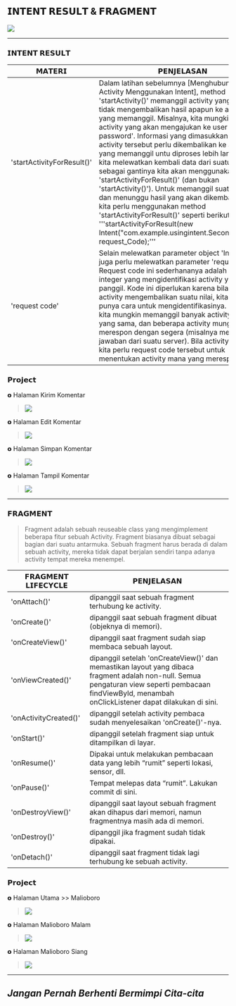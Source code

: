 ## 𝗜𝗡𝗧𝗘𝗡𝗧 𝗥𝗘𝗦𝗨𝗟𝗧 & 𝗙𝗥𝗔𝗚𝗠𝗘𝗡𝗧

<img align="center" src="https://github.com/memorezasabana/IntentResult-Fragment_TravelApp/blob/master/Asset_IntentRes_Fragment/Video.gif">

---

### 𝗜𝗡𝗧𝗘𝗡𝗧 𝗥𝗘𝗦𝗨𝗟𝗧

| 𝗠𝗔𝗧𝗘𝗥𝗜 | 𝗣𝗘𝗡𝗝𝗘𝗟𝗔𝗦𝗔𝗡 |
|--------|-------------|
| 'startActivityForResult()' | Dalam latihan sebelumnya [Menghubungkan Antar Activity Menggunakan Intent], method 'startActivity()' memanggil activity yang lain tetapi tidak mengembalikan hasil apapun ke activity yang memanggil. Misalnya, kita mungkin memiliki activity yang akan mengajukan ke user 'nama dan password'. Informasi yang dimasukkan user dalam activity tersebut perlu dikembalikan ke activity yang memanggil untu diproses lebih lanjut. Bila kita melewatkan kembali data dari suatu activity, sebagai gantinya kita akan menggunakan method 'startActivityForResult()' (dan bukan 'startActivity()'). Untuk memanggil suatu activity dan menunggu hasil yang akan dikembalikannya, kita perlu menggunakan method 'startActivityForResult()' seperti berikut: '''startActivityForResult(new Intent("com.example.usingintent.SecondActivity"), request_Code);''' |
| 'request code' | Selain melewatkan parameter object 'Intent', kita juga perlu melewatkan parameter 'request code'. Request code ini sederhananya adalah suatu nilai integer yang mengidentifikasi activity yang kita panggil. Kode ini diperlukan karena bila suatu activity mengembalikan suatu nilai, kita harus punya cara untuk mengidentifikasinya. Misalnya, kita mungkin memanggil banyak activity pada saat yang sama, dan beberapa activity mungkin tidak merespon dengan segera (misalnya menunggu jawaban dari suatu server). Bila activity merespon, kita perlu request code tersebut untuk menentukan activity mana yang merespon ini. |

### 𝗣𝗿𝗼𝗷𝗲𝗰𝘁 

𝗼 Halaman Kirim Komentar
> <img align="center" src="https://github.com/memorezasabana/IntentResult-Fragment_TravelApp/blob/master/Asset_IntentRes_Fragment/1.png"> 

𝗼 Halaman Edit Komentar
> <img align="center" src="https://github.com/memorezasabana/IntentResult-Fragment_TravelApp/blob/master/Asset_IntentRes_Fragment/2.png"> 

𝗼 Halaman Simpan Komentar
> <img align="center" src="https://github.com/memorezasabana/IntentResult-Fragment_TravelApp/blob/master/Asset_IntentRes_Fragment/3.png"> 

𝗼 Halaman Tampil Komentar
> <img align="center" src="https://github.com/memorezasabana/IntentResult-Fragment_TravelApp/blob/master/Asset_IntentRes_Fragment/4.png"> 

---


### 𝗙𝗥𝗔𝗚𝗠𝗘𝗡𝗧

> Fragment adalah sebuah reuseable class yang mengimplement beberapa fitur sebuah Activity. Fragment biasanya dibuat sebagai bagian dari suatu antarmuka. Sebuah fragment harus berada di dalam sebuah activity, mereka tidak dapat berjalan sendiri tanpa adanya activity tempat mereka menempel.

| 𝗙𝗥𝗔𝗚𝗠𝗘𝗡𝗧 𝗟𝗜𝗙𝗘𝗖𝗬𝗖𝗟𝗘| 𝗣𝗘𝗡𝗝𝗘𝗟𝗔𝗦𝗔𝗡 |
|--------------------|-------------|
| 'onAttach()' | dipanggil saat sebuah fragment terhubung ke activity. |
| 'onCreate()' | dipanggil saat sebuah fragment dibuat (objeknya di memori). |
| 'onCreateView()' | dipanggil saat fragment sudah siap membaca sebuah layout. |
| 'onViewCreated()' | dipanggil setelah 'onCreateView()' dan memastikan layout yang dibaca fragment adalah non-null. Semua pengaturan view seperti pembacaan findViewById, menambah onClickListener dapat dilakukan di sini. |
| 'onActivityCreated()' |  dipanggil setelah activity pembaca sudah menyelesaikan 'onCreate()'-nya. |
| 'onStart()' | dipanggil setelah fragment siap untuk ditampilkan di layar. |
| 'onResume()' | Dipakai untuk melakukan pembacaan data yang lebih “rumit” seperti lokasi, sensor, dll. |
| 'onPause()' | Tempat melepas data “rumit”. Lakukan commit di sini. |
| 'onDestroyView()' | dipanggil saat layout sebuah fragment akan dihapus dari memori, namun fragmentnya masih ada di memori. |
| 'onDestroy()' | dipanggil jika fragment sudah tidak dipakai. |
| 'onDetach()' | dipanggil saat fragment tidak lagi terhubung ke sebuah activity. |
 
 
### 𝗣𝗿𝗼𝗷𝗲𝗰𝘁  
 
𝗼 Halaman Utama >> Malioboro
> <img align="center" src="https://github.com/memorezasabana/IntentResult-Fragment_TravelApp/blob/master/Asset_IntentRes_Fragment/5.png"> 

𝗼 Halaman Malioboro Malam
> <img align="center" src="https://github.com/memorezasabana/IntentResult-Fragment_TravelApp/blob/master/Asset_IntentRes_Fragment/6.png"> 

𝗼 Halaman Malioboro Siang
> <img align="center" src="https://github.com/memorezasabana/IntentResult-Fragment_TravelApp/blob/master/Asset_IntentRes_Fragment/7.png"> 

---

## *Jangan Pernah Berhenti Bermimpi Cita-cita* 


